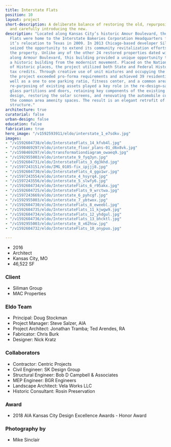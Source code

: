 ```yaml
---
title: Interstate Flats
position: 10
layout: project
short-description: A deliberate balance of restoring the old, repurposing the obsolete,
  and carefully introducing the new.
description: "Located along Kansas City’s historic Amour Boulevard, the Interstate
  Flats were home to the Interstate Bakeries Corporation Headquarters from 1952 until
  it’s relocation to Texas in 2009. In 2013 Chicago-based developer Siliman Group
  seized the opportunity to extend its community revitalization efforts and purchased
  the property. Unlike any of the other 24 restored properties dated within the 1920s
  along Armour Boulevard, this building provided a unique opportunity to retrofit
  a historic building from the modernist movement. Placed on the National Register
  of Historic places, the project utilized both State and Federal Historic Preservation
  tax credits. Through creative use of unit mixtures and occupying the lower level,
  the project exceeded pro-forma requirements and achieved 39 residential units, as
  well as a one to one parking ratio, fitness center, and a common area lounge. \n\nInnovative
  re-purposing of existing assets played a key role in the re-design—salvaging vintage
  glass partitions and doors, retaining key components of the existing light fixture
  design, restoring the solar screens, and renovating the automobile courtyard into
  the common area amenity spaces. The result is an elegant retrofit of a modernist
  structure."
architecture: true
curatorial: false
urban-design: false
education: false
fabrication: true
hero_image: "/v1592593911/eldo/interstate_1_e7sdkv.jpg"
images:
- "/v1592604738/eldo/InterstateFlats_14_kfvb4l.jpg"
- "/v1598469297/eldo/interstate_floor_plans-01_d6x8vk.jpg"
- "/v1598469297/eldo/transformationdiagram_owaeq9.jpg"
- "/v1592955003/eldo/interstate_9_fyq3yn.jpg"
- "/v1592604731/eldo/InterstateFlats_3_dg3khd.jpg"
- "/v1597243151/eldo/IMG_0105-fix_ipjjj8.jpg"
- "/v1592604730/eldo/InterstateFlats_4_ggo1wr.jpg"
- "/v1597243554/eldo/interstate_4_hsyrq4.jpg"
- "/v1597243556/eldo/interstate_5_slwfy6.jpg"
- "/v1592604734/eldo/InterstateFlats_6_r95akx.jpg"
- "/v1592604725/eldo/InterstateFlats_9_wrctwa.jpg"
- "/v1597243669/eldo/interstate_6_pyhcgf.jpg"
- "/v1592955003/eldo/interstate_7_ybtwox.jpg"
- "/v1592604730/eldo/InterstateFlats_8_eweebl.jpg"
- "/v1592604735/eldo/InterstateFlats_11_kjwgw9.jpg"
- "/v1592604734/eldo/InterstateFlats_12_yhdgul.jpg"
- "/v1592604736/eldo/InterstateFlats_13_bhcktl.jpg"
- "/v1592955003/eldo/interstate_8_x62hsw.jpg"
- "/v1592604732/eldo/InterstateFlats_10_onypuo.jpg"

---
```

- 2016
- Architect
- Kansas City, MO
- 46,522 SF

### Client
- Siliman Group
- MAC Properties

### Eldo Team
- Principal: Doug Stockman
- Project Manager: Steve Salzer, AIA
- Project Architect: Jonathan Tramba; Ted Arendes, RA
- Fabricator: Chris Burk
- Designer: Nick Kratz

### Collaborators
- Contractor: Centric Projects
- Civil Engineer: SK Design Group
- Structural Engineer: Bob D Campbell & Associates
- MEP Engineer: BGR Engineers
- Landscape Architect: Vela Works LLC
- Historic Consultant: Rosin Preservation

### Award
- 2018 AIA Kansas City Design Excellence Awards - Honor Award

### Photography by
- Mike Sinclair